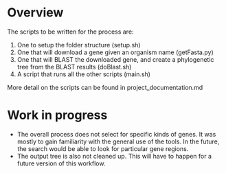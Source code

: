 # Overview

The scripts to be written for the process are:

1. One to setup the folder structure (setup.sh)
2. One that will download a gene given an organism name (getFasta.py)
3. One that will BLAST the downloaded gene, and create a phylogenetic tree from the BLAST results (doBlast.sh)
5. A script that runs all the other scripts (main.sh)

More detail on the scripts can be found in project_documentation.md

# Work in progress 

* The overall process does not select for specific kinds of genes. It was mostly to gain familiarity with the general use of the tools. In the future, the search would be able to look for particular gene regions.
* The output tree is also not cleaned up. This will have to happen for a future version of this workflow.

